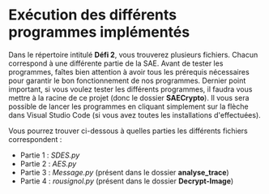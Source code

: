 # Exécution des différents programmes implémentés

Dans le répertoire intitulé **Défi 2**, vous trouverez plusieurs fichiers. Chacun correspond à une différente partie de la SAE. Avant de tester les programmes, faîtes bien attention à avoir tous les prérequis nécessaires pour garantir le bon fonctionnement de nos programmes. Dernier point important, si vous voulez tester les différents programmes, il faudra vous mettre à la racine de ce projet (donc le dossier **SAECrypto**). Il vous sera possible de lancer les programmes en cliquant simplement sur la flèche dans Visual Studio Code (si vous avez toutes les installations d'effectuées).

Vous pourrez trouver ci-dessous à quelles parties les différents fichiers correspondent :
- Partie 1 : *SDES.py*
- Partie 2 : *AES.py*
- Partie 3 : *Message.py* (présent dans le dossier **analyse_trace**)
- Partie 4 : *rousignol.py* (présent dans le dossier **Decrypt-Image**)